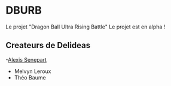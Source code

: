 # DBURB
Le projet "Dragon Ball Ultra Rising Battle"
Le projet est en alpha !
## Createurs de Delideas
-[Alexis Senepart](https://github.com/Kh4ru)
- Melvyn Leroux
- Théo Baume

